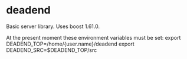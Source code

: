 # deadend
Basic server library. Uses boost 1.61.0.

At the present moment these environment variables must be set:
export DEADEND_TOP=/home/{user.name}/deadend
export DEADEND_SRC=$DEADEND_TOP/src

